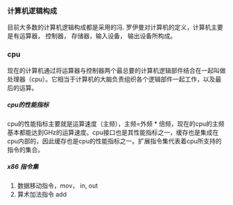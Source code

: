 ### 计算机逻辑构成
  目前大多数的计算机逻辑构成都是采用的冯. 罗伊曼对计算机的定义，计算机主要是有运算器， 控制器， 存储器，输入设备， 输出设备所构成。
### cpu
  现在的计算机通过将运算器与控制器两个最总要的计算机逻辑部件结合在一起叫做处理器（cpu）。它相当于计算机的大脑负责组织各个逻辑部件一起工作，以及最后的运算。
##### cpu的性能指标
  cpu的性能指标主要就是运算速度（主频），主频=外频 * 倍频，现在的cpu的主频基本都能达到GHz的运算速度。cpu接口也是其性能指标之一，缓存也是集成在cpu内部的，因此缓存也是cpu的性能指标之一。扩展指令集代表着cpu所支持的指令的集合。
##### x86 指令集
1. 数据移动指令，mov， in, out 
2. 算术加法指令  add 
<!--stackedit_data:
eyJoaXN0b3J5IjpbMTEwOTE4MzQwNiwtMjA5NzU1MjAwNSwtMj
E0NjMzMzIyMF19
-->